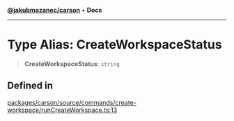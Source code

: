 [**@jakubmazanec/carson**](../README.md) • **Docs**

---

# Type Alias: CreateWorkspaceStatus

> **CreateWorkspaceStatus**: `string`

## Defined in

[packages/carson/source/commands/create-workspace/runCreateWorkspace.ts:13](https://github.com/jakubmazanec/tools/blob/28bd44b020b25cf8f9b96b5a385bb7c918cf32ab/packages/carson/source/commands/create-workspace/runCreateWorkspace.ts#L13)
